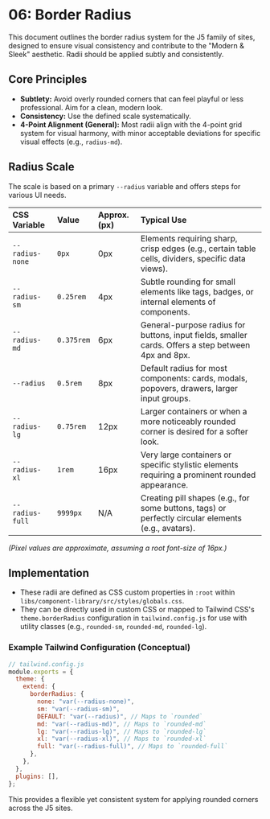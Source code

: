 # 06: Border Radius

This document outlines the border radius system for the J5 family of sites, designed to ensure visual consistency and contribute to the "Modern & Sleek" aesthetic. Radii should be applied subtly and consistently.

## Core Principles

- **Subtlety:** Avoid overly rounded corners that can feel playful or less professional. Aim for a clean, modern look.
- **Consistency:** Use the defined scale systematically.
- **4-Point Alignment (General):** Most radii align with the 4-point grid system for visual harmony, with minor acceptable deviations for specific visual effects (e.g., `radius-md`).

## Radius Scale

The scale is based on a primary `--radius` variable and offers steps for various UI needs.

| CSS Variable    | Value      | Approx. (px) | Typical Use                                                                                         |
| :-------------- | :--------- | :----------- | :-------------------------------------------------------------------------------------------------- |
| `--radius-none` | `0px`      | 0px          | Elements requiring sharp, crisp edges (e.g., certain table cells, dividers, specific data views).   |
| `--radius-sm`   | `0.25rem`  | 4px          | Subtle rounding for small elements like tags, badges, or internal elements of components.           |
| `--radius-md`   | `0.375rem` | 6px          | General-purpose radius for buttons, input fields, smaller cards. Offers a step between 4px and 8px. |
| `--radius`      | `0.5rem`   | 8px          | Default radius for most components: cards, modals, popovers, drawers, larger input groups.          |
| `--radius-lg`   | `0.75rem`  | 12px         | Larger containers or when a more noticeably rounded corner is desired for a softer look.            |
| `--radius-xl`   | `1rem`     | 16px         | Very large containers or specific stylistic elements requiring a prominent rounded appearance.      |
| `--radius-full` | `9999px`   | N/A          | Creating pill shapes (e.g., for some buttons, tags) or perfectly circular elements (e.g., avatars). |

_(Pixel values are approximate, assuming a root font-size of 16px.)_

## Implementation

- These radii are defined as CSS custom properties in `:root` within `libs/component-library/src/styles/globals.css`.
- They can be directly used in custom CSS or mapped to Tailwind CSS's `theme.borderRadius` configuration in `tailwind.config.js` for use with utility classes (e.g., `rounded-sm`, `rounded-md`, `rounded-lg`).

### Example Tailwind Configuration (Conceptual)

```javascript
// tailwind.config.js
module.exports = {
  theme: {
    extend: {
      borderRadius: {
        none: "var(--radius-none)",
        sm: "var(--radius-sm)",
        DEFAULT: "var(--radius)", // Maps to `rounded`
        md: "var(--radius-md)", // Maps to `rounded-md`
        lg: "var(--radius-lg)", // Maps to `rounded-lg`
        xl: "var(--radius-xl)", // Maps to `rounded-xl`
        full: "var(--radius-full)", // Maps to `rounded-full`
      },
    },
  },
  plugins: [],
};
```

This provides a flexible yet consistent system for applying rounded corners across the J5 sites.
